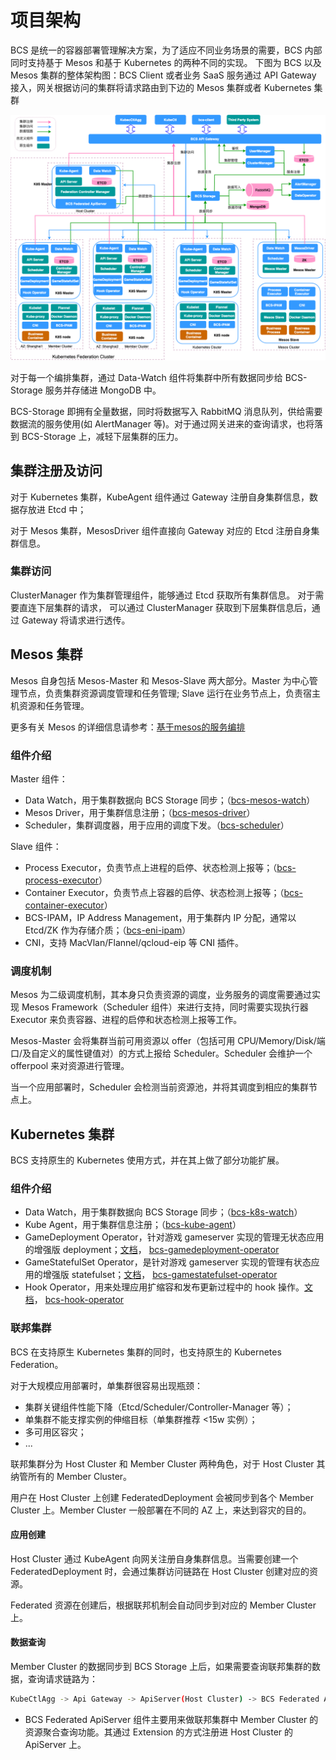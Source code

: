# 项目架构

BCS 是统一的容器部署管理解决方案，为了适应不同业务场景的需要，BCS 内部同时支持基于 Mesos 和基于 Kubernetes 的两种不同的实现。
下图为 BCS 以及 Mesos 集群的整体架构图：BCS Client 或者业务 SaaS 服务通过 API Gateway 接入，网关根据访问的集群将请求路由到下边的 Mesos 集群或者 Kubernetes 集群

![image.png](./bcs-ar-open.png)

对于每一个编排集群，通过 Data-Watch 组件将集群中所有数据同步给 BCS-Storage 服务并存储进 MongoDB 中。

BCS-Storage 即拥有全量数据，同时将数据写入 RabbitMQ 消息队列，供给需要数据流的服务使用(如 AlertManager 等)。对于通过网关进来的查询请求，也将落到 BCS-Storage 上，减轻下层集群的压力。

## 集群注册及访问

对于 Kubernetes 集群，KubeAgent 组件通过 Gateway 注册自身集群信息，数据存放进 Etcd 中；

对于 Mesos 集群，MesosDriver 组件直接向 Gateway 对应的 Etcd 注册自身集群信息。

### 集群访问

ClusterManager 作为集群管理组件，能够通过 Etcd 获取所有集群信息。 对于需要直连下层集群的请求，
可以通过 ClusterManager 获取到下层集群信息后，通过 Gateway 将请求进行透传。

## Mesos 集群

Mesos 自身包括 Mesos-Master 和 Mesos-Slave 两大部分。Master 为中心管理节点，负责集群资源调度管理和任务管理; Slave 运行在业务节点上，负责宿主机资源和任务管理。

更多有关 Mesos 的详细信息请参考：[基于mesos的服务编排](/docs/features/mesos/基于mesos的服务编排.md)

### 组件介绍

Master 组件：

- Data Watch，用于集群数据向 BCS Storage 同步；（[bcs-mesos-watch](/bcs-mesos/bcs-mesos-watch)）
- Mesos Driver，用于集群信息注册；（[bcs-mesos-driver](/bcs-mesos/bcs-mesos-driver)）
- Scheduler，集群调度器，用于应用的调度下发。（[bcs-scheduler](/bcs-mesos/bcs-scheduler)）

Slave 组件：

- Process Executor，负责节点上进程的启停、状态检测上报等；（[bcs-process-executor](/bcs-mesos/bcs-process-executor)）
- Container Executor，负责节点上容器的启停、状态检测上报等；（[bcs-container-executor](/bcs-mesos/bcs-container-executor)）
- BCS-IPAM，IP Address Management，用于集群内 IP 分配，通常以 Etcd/ZK 作为存储介质；（[bcs-eni-ipam](/bcs-network/bcs-cloud-netagent)）
- CNI，支持 MacVlan/Flannel/qcloud-eip 等 CNI 插件。

### 调度机制

Mesos 为二级调度机制，其本身只负责资源的调度，业务服务的调度需要通过实现 Mesos Framework（Scheduler 组件）来进行支持，同时需要实现执行器 Executor 来负责容器、进程的启停和状态检测上报等工作。

Mesos-Master 会将集群当前可用资源以 offer（包括可用 CPU/Memory/Disk/端口/及自定义的属性键值对）的方式上报给 Scheduler。Scheduler 会维护一个 offerpool 来对资源进行管理。

当一个应用部署时，Scheduler 会检测当前资源池，并将其调度到相应的集群节点上。

## Kubernetes 集群

BCS 支持原生的 Kubernetes 使用方式，并在其上做了部分功能扩展。

### 组件介绍

- Data Watch，用于集群数据向 BCS Storage 同步；（[bcs-k8s-watch](/bcs-k8s/bcs-k8s-watch)）
- Kube Agent，用于集群信息注册；（[bcs-kube-agent](/bcs-k8s/bcs-kube-agent)）
- GameDeployment Operator，针对游戏 gameserver 实现的管理无状态应用的增强版 deployment；[文档](/docs/features/bcs-gamedeployment-operator)，   [bcs-gamedeployment-operator](/bcs-k8s/bcs-gamedeployment-operator) 
- GameStatefulSet Operator，是针对游戏 gameserver 实现的管理有状态应用的增强版 statefulset；[文档](/docs/features/bcs-gamestatefulset-operator/README.md)，   [bcs-gamestatefulset-operator](/bcs-k8s/bcs-gamestatefulset-operator)
- Hook Operator，用来处理应用扩缩容和发布更新过程中的 hook 操作。[文档](/docs/features/bcs-hook-operator/README.md)，   [bcs-hook-operator](/bcs-k8s/bcs-hook-operator)

### 联邦集群

BCS 在支持原生 Kubernetes 集群的同时，也支持原生的 Kubernetes Federation。

对于大规模应用部署时，单集群很容易出现瓶颈：
- 集群关键组件性能下降（Etcd/Scheduler/Controller-Manager 等）；
- 单集群不能支撑实例的伸缩目标（单集群推荐 <15w 实例）；
- 多可用区容灾；
- ...

联邦集群分为 Host Cluster 和 Member Cluster 两种角色，对于 Host Cluster 其纳管所有的 Member Cluster。

用户在 Host Cluster 上创建 FederatedDeployment 会被同步到各个 Member Cluster 上。Member Cluster 一般部署在不同的 AZ 上，来达到容灾的目的。

#### 应用创建

Host Cluster 通过 KubeAgent 向网关注册自身集群信息。当需要创建一个 FederatedDeployment 时，会通过集群访问链路在 Host Cluster 创建对应的资源。

Federated 资源在创建后，根据联邦机制会自动同步到对应的 Member Cluster 上。

#### 数据查询

Member Cluster 的数据同步到 BCS Storage 上后，如果需要查询联邦集群的数据，查询请求链路为：
```bash
KubeCtlAgg -> Api Gateway -> ApiServer(Host Cluster) -> BCS Federated ApiServer -> BCS Storage
```

- BCS Federated ApiServer 组件主要用来做联邦集群中 Member Cluster 的资源聚合查询功能。其通过 Extension 的方式注册进 Host Cluster 的 ApiServer 上。




